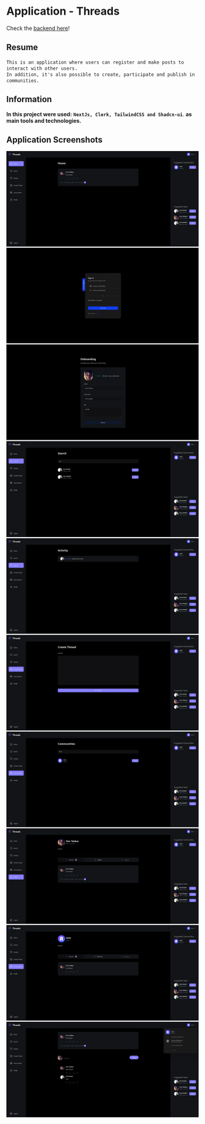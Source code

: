 # Application - Threads

Check the [backend here](https://github.com/matheusjustino/threads-backend)!

## Resume

    This is an application where users can register and make posts to interact with other users.
    In addition, it's also possible to create, participate and publish in communities.

## Information

**In this project were used:** **`NextJs, Clerk, TailwindCSS and Shadcn-ui`**.
**as main tools and technologies.**

## Application Screenshots

![Home](./screenshots/01.png) ![Login](./screenshots/09.png)
![Onboarding](./screenshots/10.png) ![Search](./screenshots/02.png)
![Activity](./screenshots/03.png) ![Create Thread](./screenshots/04.png)
![Communities](./screenshots/05.png) ![User Profile](./screenshots/06.png)
![Community Profile](./screenshots/07.png)
![Thread Details and Management My Account](./screenshots/08.png)
